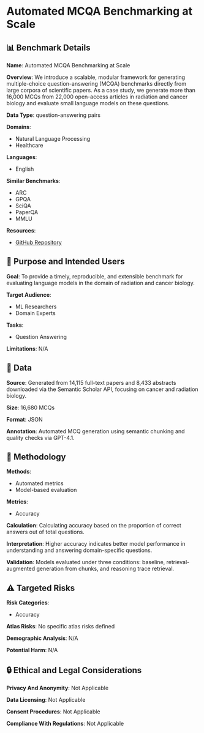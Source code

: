 # Automated MCQA Benchmarking at Scale

## 📊 Benchmark Details

**Name**: Automated MCQA Benchmarking at Scale

**Overview**: We introduce a scalable, modular framework for generating multiple-choice question-answering (MCQA) benchmarks directly from large corpora of scientific papers. As a case study, we generate more than 16,000 MCQs from 22,000 open-access articles in radiation and cancer biology and evaluate small language models on these questions.

**Data Type**: question-answering pairs

**Domains**:
- Natural Language Processing
- Healthcare

**Languages**:
- English

**Similar Benchmarks**:
- ARC
- GPQA
- SciQA
- PaperQA
- MMLU

**Resources**:
- [GitHub Repository](https://github.com/ramanathanlab/distllmstudy)

## 🎯 Purpose and Intended Users

**Goal**: To provide a timely, reproducible, and extensible benchmark for evaluating language models in the domain of radiation and cancer biology.

**Target Audience**:
- ML Researchers
- Domain Experts

**Tasks**:
- Question Answering

**Limitations**: N/A

## 💾 Data

**Source**: Generated from 14,115 full-text papers and 8,433 abstracts downloaded via the Semantic Scholar API, focusing on cancer and radiation biology.

**Size**: 16,680 MCQs

**Format**: JSON

**Annotation**: Automated MCQ generation using semantic chunking and quality checks via GPT-4.1.

## 🔬 Methodology

**Methods**:
- Automated metrics
- Model-based evaluation

**Metrics**:
- Accuracy

**Calculation**: Calculating accuracy based on the proportion of correct answers out of total questions.

**Interpretation**: Higher accuracy indicates better model performance in understanding and answering domain-specific questions.

**Validation**: Models evaluated under three conditions: baseline, retrieval-augmented generation from chunks, and reasoning trace retrieval.

## ⚠️ Targeted Risks

**Risk Categories**:
- Accuracy

**Atlas Risks**:
No specific atlas risks defined

**Demographic Analysis**: N/A

**Potential Harm**: N/A

## 🔒 Ethical and Legal Considerations

**Privacy And Anonymity**: Not Applicable

**Data Licensing**: Not Applicable

**Consent Procedures**: Not Applicable

**Compliance With Regulations**: Not Applicable
